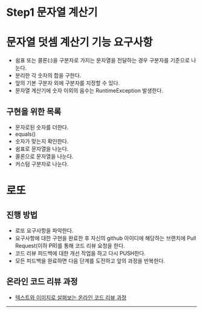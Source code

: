 
# Step1 문자열 계산기

# 문자열 덧셈 계산기 기능 요구사항
* 쉼표 또는 콜론(:)을 구분자로 가지는 문자열을 전달하는 경우 구분자를 기준으로 나눈다.
* 분리한 각 숫자의 합을 구한다. 
* 앞의 기본 구분자 외에 구분자를 지정할 수 있다. 
* 문자열 계산기에 숫자 이외의 음수는 RuntimeException 발생한다. 



## 구현을 위한 목록
* 문자로된 숫자를 더한다.
* equals()
* 숫자가 맞는지 확인한다.
* 쉼표로 문자열을 나눈다.
* 콜론으로 문자열을 나눈다.
* 커스텀 구분자로 나눈다.








# 로또
## 진행 방법
* 로또 요구사항을 파악한다.
* 요구사항에 대한 구현을 완료한 후 자신의 github 아이디에 해당하는 브랜치에 Pull Request(이하 PR)를 통해 코드 리뷰 요청을 한다.
* 코드 리뷰 피드백에 대한 개선 작업을 하고 다시 PUSH한다.
* 모든 피드백을 완료하면 다음 단계를 도전하고 앞의 과정을 반복한다.

## 온라인 코드 리뷰 과정
* [텍스트와 이미지로 살펴보는 온라인 코드 리뷰 과정](https://github.com/next-step/nextstep-docs/tree/master/codereview)


---



 

 